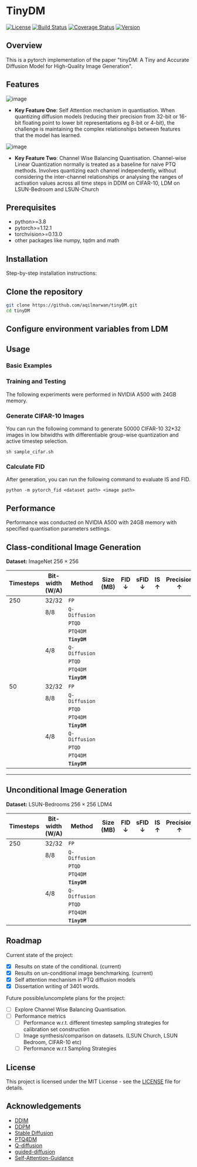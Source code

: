 # TinyDM

[![License](https://img.shields.io/badge/License-MIT-blue.svg)](LICENSE)
[![Build Status](https://img.shields.io/github/workflow/status/username/project/main)](https://github.com/username/project/actions)
[![Coverage Status](https://img.shields.io/codecov/c/github/username/project)](https://codecov.io/gh/username/project)
[![Version](https://img.shields.io/npm/v/project.svg)](https://www.npmjs.com/package/project)

## Overview

This is a pytorch implementation of the paper "tinyDM: A Tiny and Accurate Diffusion Model for High-Quality Image Generation".


## Features
![image](./self-attention.png)
- **Key Feature One**: Self Attention mechanism in quantisation.
When quantizing diffusion models (reducing their precision from 32-bit or 16-bit floating point to lower bit representations eg 8-bit or 4-bit), the challenge is maintaining the complex relationships between features that the model has learned.

![image](./channel-wise.png)
- **Key Feature Two**: Channel Wise Balancing Quantisation.
 Channel-wise Linear Quantization normally is treated as a baseline for naive PTQ methods. Involves quantizing each channel independently, without considering the inter-channel relationships or analysing the ranges of activation values across all time steps in DDIM on CIFAR-10, LDM on LSUN-Bedroom and LSUN-Church


## Prerequisites

- python>=3.8
- pytorch>=1.12.1
- torchvision>=0.13.0 
- other packages like numpy, tqdm and math

## Installation

Step-by-step installation instructions:


## Clone the repository
```bash
git clone https://github.com/aqilmarwan/tinyDM.git
cd tinyDM
```

## Configure environment variables from LDM

## Usage

### Basic Examples

### Training and Testing

The following experiments were performed in NVIDIA A500 with 24GB memory.

### Generate CIFAR-10 Images

You can run the following command to generate 50000 CIFAR-10 32*32 images in low bitwidths with differentiable group-wise quantization and active timestep selection.

```
sh sample_cifar.sh
```

### Calculate FID

After generation, you can run the following command to evaluate IS and FID.

```
python -m pytorch_fid <dataset path> <image path>
```

## Performance

Performance was conducted on NVIDIA A500 with 24GB memory with specified quantisation parameters settings.

## Class-conditional Image Generation
**Dataset:** ImageNet 256 × 256  

| Timesteps | Bit-width (W/A) | Method        | Size (MB) | FID ↓ | sFID ↓ | IS ↑ | Precision ↑ |
|-----------|----------------|--------------|-----------|-------|--------|------|------------|
| 250       | 32/32          | `FP`         |           |       |        |      |            |
|           | 8/8            | `Q-Diffusion` |           |       |        |      |            |
|           |                | `PTQD`        |           |       |        |      |            |
|           |                | `PTQ4DM`      |           |       |        |      |            |
|           |                | **`TinyDM`**  |           |       |        |      |            |
|           | 4/8            | `Q-Diffusion` |           |       |        |      |            |
|           |                | `PTQD`        |           |       |        |      |            |
|           |                | `PTQ4DM`      |           |       |        |      |            |
|           |                | **`TinyDM`**  |           |       |        |      |            |
| 50        | 32/32          | `FP`         |           |       |        |      |            |
|           | 8/8            | `Q-Diffusion` |           |       |        |      |            |
|           |                | `PTQD`        |           |       |        |      |            |
|           |                | `PTQ4DM`      |           |       |        |      |            |
|           |                | **`TinyDM`**  |           |       |        |      |            |
|           | 4/8            | `Q-Diffusion` |           |       |        |      |            |
|           |                | `PTQD`        |           |       |        |      |            |
|           |                | `PTQ4DM`      |           |       |        |      |            |
|           |                | **`TinyDM`**  |           |       |        |      |            |

---

## Unconditional Image Generation
**Dataset:** LSUN-Bedrooms 256 × 256 LDM4  

| Timesteps | Bit-width (W/A) | Method        | Size (MB) | FID ↓ | sFID ↓ | IS ↑ | Precision ↑ |
|-----------|----------------|--------------|-----------|-------|--------|------|------------|
| 250       | 32/32          | `FP`         |           |       |        |      |            |
|           | 8/8            | `Q-Diffusion` |           |       |        |      |            |
|           |                | `PTQD`        |           |       |        |      |            |
|           |                | `PTQ4DM`      |           |       |        |      |            |
|           |                | **`TinyDM`**  |           |       |        |      |            |
|           | 4/8            | `Q-Diffusion` |           |       |        |      |            |
|           |                | `PTQD`        |           |       |        |      |            |
|           |                | `PTQ4DM`      |           |       |        |      |            |
|           |                | **`TinyDM`**  |           |       |        |      |            |


## Roadmap
Current state of the project:

- [x] Results on state of the conditional. (current)
- [x] Results on un-conditional image benchmarking. (current)
- [x] Self attention mechanism in PTQ diffusion models
- [x] Dissertation writing of 3401 words.

Future possible/uncomplete plans for the project:

- [ ] Explore Channel Wise Balancing Quantisation.
- [ ] Performance metrics
  - [ ] Performance w.r.t. different timestep sampling strategies for calibration set construction
  - [ ] Image synthesis/comparison on datasets. (LSUN Church, LSUN Bedroom, CIFAR-10 etc)
  - [ ] Performance w.r.t Sampling Strategies

## License

This project is licensed under the MIT License - see the [LICENSE](LICENSE) file for details.

## Acknowledgements

- [DDIM](https://github.com/ermongroup/ddim)
- [DDPM](https://github.com/hojonathanho/diffusion)
- [Stable Diffusion](https://github.com/Stability-AI/stablediffusion)
- [PTQ4DM](https://github.com/42Shawn/PTQ4DM)
- [Q-diffusion](https://github.com/Xiuyu-Li/q-diffusion)
- [guided-diffusion](https://github.com/openai/guided-diffusion)
- [Self-Attention-Guidance](https://github.com/SusungHong/Self-Attention-Guidance)
